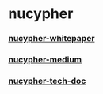 # nucypher

### [nucypher-whitepaper](https://github.com/BithackTech/nucypher-bithack/tree/master/whitepaper)

### [nucypher-medium](https://github.com/BithackTech/nucypher-bithack/tree/master/medium)

### [nucypher-tech-doc](https://github.com/BithackTech/nucypher-bithack/tree/master/doc)
